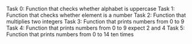 Task 0: Function that checks whether alphabet is uppercase
Task 1: Function that checks whether element is a number
Task 2: Function that multiplies two integers
Task 3: Function that prints numbers from 0 to 9
Task 4: Function that prints numbers from 0 to 9 expect 2 and 4
Task 5: Function that prints numbers from 0 to 14 ten times

